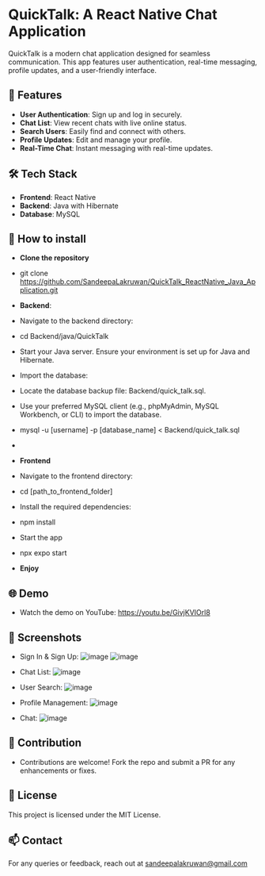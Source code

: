# QuickTalk: A React Native Chat Application

QuickTalk is a modern chat application designed for seamless communication. This app features user authentication, real-time messaging, profile updates, and a user-friendly interface.

## 🚀 Features
- **User Authentication**: Sign up and log in securely.
- **Chat List**: View recent chats with live online status.
- **Search Users**: Easily find and connect with others.
- **Profile Updates**: Edit and manage your profile.
- **Real-Time Chat**: Instant messaging with real-time updates.

## 🛠️ Tech Stack
- **Frontend**: React Native
- **Backend**: Java with Hibernate
- **Database**: MySQL

## 📂 How to install
- **Clone the repository**
- git clone https://github.com/SandeepaLakruwan/QuickTalk_ReactNative_Java_Application.git
- **Backend**:
- Navigate to the backend directory:

- cd Backend/java/QuickTalk

- Start your Java server. Ensure your environment is set up for Java and Hibernate.

- Import the database:

- Locate the database backup file: Backend/quick_talk.sql.
- Use your preferred MySQL client (e.g., phpMyAdmin, MySQL Workbench, or CLI) to import the database.

- mysql -u [username] -p [database_name] < Backend/quick_talk.sql
- 
- **Frontend**
-  Navigate to the frontend directory:
- cd [path_to_frontend_folder]

- Install the required dependencies:
-  npm install

-  Start the app
-  npx expo start

-  **Enjoy**

 ## 🌐 Demo

 - Watch the demo on YouTube: https://youtu.be/GivjKVIOrl8

## 📸 Screenshots

 - Sign In & Sign Up: ![image](https://github.com/user-attachments/assets/0b0462f7-e7d4-4d4b-b01c-2fdb5f5d4cc2)
   ![image](https://github.com/user-attachments/assets/de7ddde9-a7dc-45d1-9132-0e5213f38160)

 - Chat List: ![image](https://github.com/user-attachments/assets/c0acc1b6-aa92-4cea-9376-a19b8a2b4af8)

 - User Search: ![image](https://github.com/user-attachments/assets/0dfa2545-9549-42c9-9b48-9779babf2165)

 - Profile Management: ![image](https://github.com/user-attachments/assets/2facfcb1-a50f-45db-8316-757fef6c483f)

 - Chat: ![image](https://github.com/user-attachments/assets/a68db59f-82ca-4cde-b08a-d9939089ab8f)

 ## 🤝 Contribution

 - Contributions are welcome! Fork the repo and submit a PR for any enhancements or fixes.
   
 ## 📄 License

This project is licensed under the MIT License.

## 📫 Contact

For any queries or feedback, reach out at sandeepalakruwan@gmail.com
